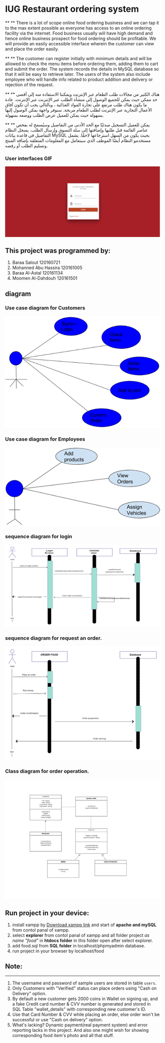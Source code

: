 # IUG Restaurant ordering system
 ** ** There is a lot of scope online food ordering business and we can tap it to the max extent possible as everyone has access to an online ordering facility via the internet. Food business usually will have high demand and hence online business prospect for food ordering should be profitable. We will provide an easily accessible interface wherein the customer can view and place the order easily. 
 
 ** ** The customer can register initially with minimum details and will be allowed to check the menu items before ordering them, adding them to cart and submit the order. The system records the details in MySQL database so that it will be easy to retrieve later. The users of the system also include employee who will handle info related to product addition and delivery or rejection of the request.
 
 
 ** **  هناك الكثير من مجالات طلب الطعام عبر الإنترنت ويمكننا الاستفادة منه إلى أقصى حد ممكن حيث يمكن للجميع الوصول إلى منشأة الطلب عبر الإنترنت عبر الإنترنت. عادة ما يكون هناك طلب مرتفع على تجارة المواد الغذائية ، وبالتالي يجب أن تكون آفاق الأعمال التجارية عبر الإنترنت لطلب الطعام مربحة. سنوفر واجهة يمكن الوصول إليها بسهولة حيث يمكن للعميل عرض الطلب ووضعه بسهولة. 

 ** **  يمكن للعميل التسجيل مبدئيًا مع الحد الأدنى من التفاصيل وسيُسمح له بفحص عناصر القائمة قبل طلبها وإضافتها إلى سلة التسوق وإرسال الطلب. يسجل النظام التفاصيل في قاعدة بيانات MySQL بحيث يكون من السهل استرجاعها لاحقًا. يشمل مستخدمو النظام أيضًا الموظف الذي سيتعامل مع المعلومات المتعلقة بإضافة المنتج وتسليم الطلب أو رفضه.


### User interfaces GIF
![interfaces](screenshot/22.gif)

## This project was programmed by:
1. Baraa  Salout        120160721 
2. Mohanned Abu Hassira	120161005
3. Baraa Al-Astal 	    	120161134 
4. Moomen Al-Dahdouh 	 	120161501

## diagram 

### Use case diagram for Customers
![Customers](screenshot/diagram/1.png)
### Use case diagram for Employees
![Employees](screenshot/diagram/2.png)
### sequence diagram for login
![login](screenshot/diagram/3.png)
### sequence diagram for request an order.
![request](screenshot/diagram/4.png)
### Class diagram for order operation.
![operation](screenshot/diagram/5.png)

## Run project in your device:
1. install xampp by [Download xampp link](https://www.apachefriends.org/download.html) and start of **apache and mySQL** from contol panal of xampp.
2. select **explorer** from contol panal of xampp and all folder project *as name "food"* in **htdocs folder** in this folder open after select explorer.
3. add food.sql from **SQL folder** in localhost/phpmyadmin database.  
4. run project in your browser by localhost/food 

## Note:
---------
1. The username and password of sample users are stored in table `users`.
2. Only Customers with "Verified" status can place orders using "Cash on Delivery" option.
3. By default a new customer gets 2000 coins in Wallet on signing up, and a fake Credit card number & CVV number is generated and stored in SQL Table "wallet_details" with corresponding new customer's ID.
4. Use that Card Number & CVV while placing an order, else order won't be successful or use "Cash on delivery" option.
5. What's lacking? Dynamic payment(real payment system) and error reporting lacks in this project. And also one might wish for showing corresponding food item's photo and all that stuff.
